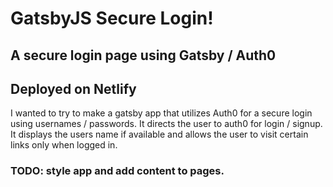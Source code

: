 # GatsbyJS Secure Login!

## A secure login page using Gatsby / Auth0

## Deployed on Netlify

I wanted to try to make a gatsby app that utilizes Auth0 for a secure login using
usernames / passwords. It directs the user to auth0 for login / signup. It displays
the users name if available and allows the user to visit certain links only when
logged in.

### TODO: style app and add content to pages.
